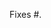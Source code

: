<!--
Please make sure to read our contributing guidelines first. Please try to limit the scope, provide a general description of the changes, and remember, it鈥檚 up to you to convince us to merge it.

If this fixes an open issue, link to it in the following way: `Fixes #321`.

New features and bug fixes should come with tests.
-->

Fixes #.
